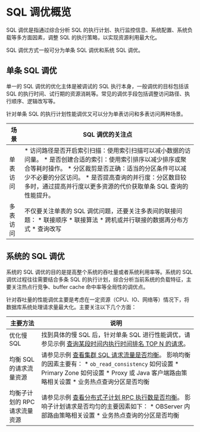 SQL 调优概览 
=============================

SQL 调优是指通过综合分析 SQL 的执行计划、执行监控信息、系统配置、系统负载等多方面因素，调整 SQL 的执行策略，以实现资源利用最大化。

SQL 调优方式一般可分为单条 SQL 调优和系统 SQL 调优。

单条 SQL 调优 
------------------------------

单一的 SQL 调优的优化主体是被调试的 SQL 执行本身，一般调优的目标包括该 SQL 的执行时间、试行期的资源消耗等。常见的调优手段包括调整访问路径、执行顺序、逻辑改写等。

针对单条 SQL 的执行计划性能调优又可以分为单表访问和多表访问两种场景。


| **场景** |                                                                                                                                                    **SQL 调优的关注点**                                                                                                                                                     |
|--------|-----------------------------------------------------------------------------------------------------------------------------------------------------------------------------------------------------------------------------------------------------------------------------------------------------------------------|
| 单表访问   | * 访问路径是否开启索引扫描：使用索引扫描可以减小数据的访问量。   * 是否创建合适的索引：使用索引排序以减少排序或聚合等耗时操作。   * 分区裁剪是否正确：适当的分区条件可以减少不必要的分区访问。   * 是否提高查询的并行度：分区数目较多时，通过提高并行度以更多资源的代价获取单条 SQL 查询的性能提升。    |
| 多表访问   | 不仅要关注单表的 SQL 调优问题，还要关注多表间的联接问题： * 联接顺序   * 联接算法   * 跨机或并行联接的数据再分布方式   * 查询改写                                                                     |



系统的 SQL 调优 
-------------------------------

系统的 SQL 调优的目的是提高整个系统的吞吐量或者系统利用率等。系统的 SQL 调优过程往往需要结合多条 SQL 的执行计划，综合分析当前系统的负载特征，主要关注热点行竞争、buffer cache 命中率等全局性的调优点。

针对吞吐量的性能调优主要是考虑在一定资源（CPU、IO、网络等）情况下，将数据库系统处理请求量最大化。主要关注以下几个方面：


|     **主要方法**      |                                                                                                                                                                                    **说明**                                                                                                                                                                                    |
|-------------------|------------------------------------------------------------------------------------------------------------------------------------------------------------------------------------------------------------------------------------------------------------------------------------------------------------------------------------------------------------------------------|
| 优化慢 SQL           | 找到具体的慢 SQL 后，针对单条 SQL 进行性能调优，请参见示例 [查询某段时间内执行时间排名 TOP N 的请求](../../12.sql-optimization-guide-1/4.sql-optimization-1/3.monitor-sql-execution-performance-1/4.sql-performance-analysis-example-1/8.query-the-top-n-requests-with-the-most-execution-time-1.md)。                                                                                                                                                                                                                                                                   |
| 均衡 SQL 的请求流量资源    | 请参见示例 [查看集群 SQL 请求流量是否均衡](../../12.sql-optimization-guide-1/4.sql-optimization-1/3.monitor-sql-execution-performance-1/4.sql-performance-analysis-example-1/6.check-whether-the-sql-request-traffic-is-balanced-1.md)。 影响均衡的因素主要有： * `ob_read_consistency` 如何设置   * Primary Zone 如何设置   * Proxy 或 Java 客户端路由策略相关设置   * 业务热点查询分区是否均衡    |
| 均衡子计划的 RPC 请求流量资源 | 请参见示例 [查看分布式子计划 RPC 执行数是否均衡](../../12.sql-optimization-guide-1/4.sql-optimization-1/3.monitor-sql-execution-performance-1/4.sql-performance-analysis-example-1/12.check-whether-the-number-of-distributed-rpc-executions-is-balanced-1.md)。 影响子计划请求是否均匀的主要因素如下： * OBServer 内部路由策略相关设置   * 业务热点查询的分区是否均衡                                                                                                                    |


